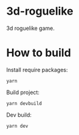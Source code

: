 # 3d-roguelike

3d roguelike game.

# How to build

Install require packages:

```
yarn
```

Build project:

```
yarn devbuild
```

Dev build:

```
yarn dev
```
